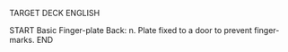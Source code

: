 TARGET DECK
ENGLISH

START
Basic
Finger-plate
Back: n. Plate fixed to a door to prevent finger-marks.
END
